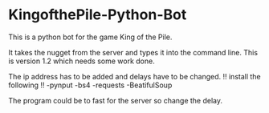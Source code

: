 # KingofthePile-Python-Bot
This is a python bot for the game King of the Pile. 

It takes the nugget from the server and types it into the command line.
This is version 1.2 which needs some work done.

The ip address has to be added and delays have to be changed.
!! install the following !!
-pynput
-bs4
-requests
-BeatifulSoup

The program could be to fast for the server so change the delay.
